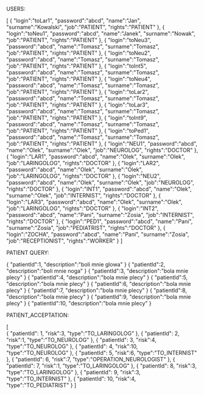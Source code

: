 USERS:

[
{
  "login":"toLar1",
  "password":"abcd",
  "name":"Jan",
  "surname":"Kowalski",
  "job":"PATIENT",
  "rights":"PATIENT"
},
{
  "login":"toNeu1",
  "password":"abcd",
  "name":"Janek",
  "surname":"Nowak",
  "job":"PATIENT",
  "rights":"PATIENT"
},
{
  "login":"toNeu3",
  "password":"abcd",
  "name":"Tomasz",
  "surname":"Tomasz",
  "job":"PATIENT",
  "rights":"PATIENT"
},
{
  "login":"toNeu2",
  "password":"abcd",
  "name":"Tomasz",
  "surname":"Tomasz",
  "job":"PATIENT",
  "rights":"PATIENT"
},
{
  "login":"toInt5",
  "password":"abcd",
  "name":"Tomasz",
  "surname":"Tomasz",
  "job":"PATIENT",
  "rights":"PATIENT"
},
{
  "login":"toNeu4",
  "password":"abcd",
  "name":"Tomasz",
  "surname":"Tomasz",
  "job":"PATIENT",
  "rights":"PATIENT"
},
{
  "login":"toLar2",
  "password":"abcd",
  "name":"Tomasz",
  "surname":"Tomasz",
  "job":"PATIENT",
  "rights":"PATIENT"
},
{
  "login":"toLar3",
  "password":"abcd",
  "name":"Tomasz",
  "surname":"Tomasz",
  "job":"PATIENT",
  "rights":"PATIENT"
},
{
  "login":"toInt9",
  "password":"abcd",
  "name":"Tomasz",
  "surname":"Tomasz",
  "job":"PATIENT",
  "rights":"PATIENT"
},
{
  "login":"toPed1",
  "password":"abcd",
  "name":"Tomasz",
  "surname":"Tomasz",
  "job":"PATIENT",
  "rights":"PATIENT"
},
{
  "login":"NEU1",
  "password":"abcd",
  "name":"Olek",
  "surname":"Olek",
  "job":"NEUROLOG",
  "rights":"DOCTOR"
},
{
  "login":"LAR1",
  "password":"abcd",
  "name":"Olek",
  "surname":"Olek",
  "job":"LARINGOLOG",
  "rights":"DOCTOR"
},
{
  "login":"LAR2",
  "password":"abcd",
  "name":"Olek",
  "surname":"Olek",
  "job":"LARINGOLOG",
  "rights":"DOCTOR"
},
{
  "login":"NEU2",
  "password":"abcd",
  "name":"Olek",
  "surname":"Olek",
  "job":"NEUROLOG",
  "rights":"DOCTOR"
},
{
  "login":"INT1",
  "password":"abcd",
  "name":"Olek",
  "surname":"Olek",
  "job":"INTERNIST",
  "rights":"DOCTOR"
},
{
  "login":"LAR3",
  "password":"abcd",
  "name":"Olek",
  "surname":"Olek",
  "job":"LARINGOLOG",
  "rights":"DOCTOR"
},
{
  "login":"INT2",
  "password":"abcd",
  "name":"Pani",
  "surname":"Zosia",
  "job":"INTERNIST",
  "rights":"DOCTOR"
},
{
  "login":"PED1",
  "password":"abcd",
  "name":"Pani",
  "surname":"Zosia",
  "job":"PEDIATRIST",
  "rights":"DOCTOR"
},
{
  "login":"ZOCHA",
  "password":"abcd",
  "name":"Pani",
  "surname":"Zosia",
  "job":"RECEPTIONIST",
  "rights":"WORKER"
}
]

PATIENT QUERY:

{
  "patientId":1,
  "description":"boli mnie glowa"
}
{
  "patientId":2,
  "description":"boli mnie noga"
}
{
  "patientId":3,
  "description":"bola mnie plecy"
}
{
  "patientId":4,
  "description":"bola mnie plecy"
}
{
  "patientId":5,
  "description":"bola mnie plecy"
}
{
  "patientId":6,
  "description":"bola mnie plecy"
}
{
  "patientId":7,
  "description":"bola mnie plecy"
}
{
  "patientId":8,
  "description":"bola mnie plecy"
}
{
  "patientId":9,
  "description":"bola mnie plecy"
}
{
  "patientId":10,
  "description":"bola mnie plecy"
}

PATIENT_ACCEPTATION:

[   
   {
        "patientId": 1,
        "risk":3,
        "type":"TO_LARINGOLOG"
    },
    {
        "patientId": 2,
        "risk":1,
        "type":"TO_NEUROLOG"
    },
    {
        "patientId": 3,
        "risk":4,
        "type":"TO_NEUROLOG"
    },
    {
        "patientId": 4,
        "risk":10,
        "type":"TO_NEUROLOG"
    },
    {
        "patientId": 5,
        "risk":6,
        "type":"TO_INTERNIST"
    },
    {
        "patientId": 6,
        "risk":7,
        "type":"OPERATION_NEUROLOGIST"
    },
    {
        "patientId": 7,
        "risk":1,
        "type":"TO_LARINGOLOG"
    },
    {
        "patientId": 8,
        "risk":3,
        "type":"TO_LARINGOLOG"
    },
    {
        "patientId": 9,
        "risk":3,
        "type":"TO_INTERNIST"
    },
    {
        "patientId": 10,
        "risk":4,
        "type":"TO_PEDIATRIST"
    }
]
